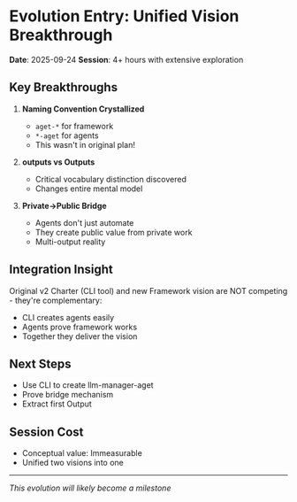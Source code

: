# Evolution Entry: Unified Vision Breakthrough

**Date**: 2025-09-24
**Session**: 4+ hours with extensive exploration

## Key Breakthroughs

1. **Naming Convention Crystallized**
   - `aget-*` for framework
   - `*-aget` for agents
   - This wasn't in original plan!

2. **outputs vs Outputs**
   - Critical vocabulary distinction discovered
   - Changes entire mental model

3. **Private→Public Bridge**
   - Agents don't just automate
   - They create public value from private work
   - Multi-output reality

## Integration Insight

Original v2 Charter (CLI tool) and new Framework vision are NOT competing - they're complementary:
- CLI creates agents easily
- Agents prove framework works
- Together they deliver the vision

## Next Steps
- Use CLI to create llm-manager-aget
- Prove bridge mechanism
- Extract first Output

## Session Cost
- Conceptual value: Immeasurable
- Unified two visions into one

---
*This evolution will likely become a milestone*